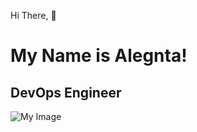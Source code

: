Hi There, :wave: <h1>My Name is Alegnta!</h1>
<h2>DevOps Engineer</h2>


![My Image](https://th.bing.com/th/id/OIP.3_pZcBRsLr2DH1IFrp1UZgHaC1?rs=1&pid=ImgDetMain)
